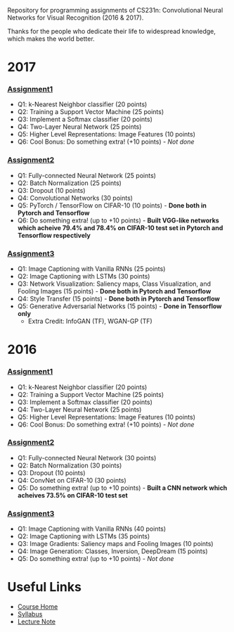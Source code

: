 Repository for programming assignments of CS231n: Convolutional Neural Networks for Visual Recognition (2016 & 2017).

Thanks for the people who dedicate their life to widespread knowledge, which makes the world better.

# 2017
### [Assignment1](http://cs231n.github.io/assignments2017/assignment1/)
- Q1: k-Nearest Neighbor classifier (20 points)
- Q2: Training a Support Vector Machine (25 points)
- Q3: Implement a Softmax classifier (20 points)
- Q4: Two-Layer Neural Network (25 points)
- Q5: Higher Level Representations: Image Features (10 points)
- Q6: Cool Bonus: Do something extra! (+10 points) - *Not done*

### [Assignment2](http://cs231n.github.io/assignments2017/assignment2/)
- Q1: Fully-connected Neural Network (25 points)
- Q2: Batch Normalization (25 points)
- Q3: Dropout (10 points)
- Q4: Convolutional Networks (30 points)
- Q5: PyTorch / TensorFlow on CIFAR-10 (10 points) - **Done both in Pytorch and Tensorflow**
- Q6: Do something extra! (up to +10 points) - **Built VGG-like networks which acheive 79.4% and 78.4% on CIFAR-10 test set in Pytorch and Tensorflow respectively**

### [Assignment3](http://cs231n.github.io/assignments2017/assignment3/)
- Q1: Image Captioning with Vanilla RNNs (25 points)
- Q2: Image Captioning with LSTMs (30 points)
- Q3: Network Visualization: Saliency maps, Class Visualization, and Fooling Images (15 points) - **Done both in Pytorch and Tensorflow**
- Q4: Style Transfer (15 points) - **Done both in Pytorch and Tensorflow**
- Q5: Generative Adversarial Networks (15 points) - **Done in Tensorflow only**
  - Extra Credit: InfoGAN (TF), WGAN-GP (TF)



# 2016
### [Assignment1](http://cs231n.github.io/assignments2016/assignment1/)
- Q1: k-Nearest Neighbor classifier (20 points)
- Q2: Training a Support Vector Machine (25 points)
- Q3: Implement a Softmax classifier (20 points)
- Q4: Two-Layer Neural Network (25 points)
- Q5: Higher Level Representations: Image Features (10 points)
- Q6: Cool Bonus: Do something extra! (+10 points) - *Not done*

   

### [Assignment2](http://cs231n.github.io/assignments2016/assignment2/)
- Q1: Fully-connected Neural Network (30 points)
- Q2: Batch Normalization (30 points)
- Q3: Dropout (10 points)
- Q4: ConvNet on CIFAR-10 (30 points)
- Q5: Do something extra! (up to +10 points) - **Built a CNN network which acheives 73.5% on CIFAR-10 test set**

   

### [Assignment3](http://cs231n.github.io/assignments2016/assignment3/)
- Q1: Image Captioning with Vanilla RNNs (40 points)
- Q2: Image Captioning with LSTMs (35 points)
- Q3: Image Gradients: Saliency maps and Fooling Images (10 points)
- Q4: Image Generation: Classes, Inversion, DeepDream (15 points)
- Q5: Do something extra! (up to +10 points) - *Not done*



# Useful Links
- [Course Home](http://cs231n.stanford.edu/)
- [Syllabus](http://cs231n.stanford.edu/syllabus.html)
- [Lecture Note](http://cs231n.github.io/)

